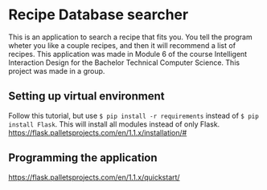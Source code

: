 # Recipe Database searcher

This is an application to search a recipe that fits you. You tell the program wheter you like a couple recipes, and then it will recommend a list of recipes. This application was made in Module 6 of the course Intelligent Interaction Design for the Bachelor Technical Computer Science. This project was made in a group.

## Setting up virtual environment
Follow this tutorial, but use `$ pip install -r requirements` instead of `$ pip install Flask`. This will install all modules instead of only Flask.
https://flask.palletsprojects.com/en/1.1.x/installation/#

## Programming the application
https://flask.palletsprojects.com/en/1.1.x/quickstart/
